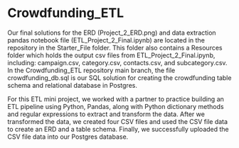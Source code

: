 # Crowdfunding_ETL

Our final solutions for the ERD (Project_2_ERD.png) and data extraction pandas notebook file (ETL_Project_2_Final.ipynb) are located in the repository in the Starter_File folder. This folder also contains a Resources folder which holds the output csv files from ETL_Project_2_Final.ipynb, including: campaign.csv, category.csv, contacts.csv, and subcategory.csv. In the Crowdfunding_ETL repository main branch, the file crowdfunding_db.sql is our SQL solution for creating the crowdfunding table schema and relational database in Postgres. 

For this ETL mini project, we worked with a partner to practice building an ETL pipeline using Python, Pandas, along with Python dictionary methods and regular expressions to extract and transform the data. After we transformed the data, we created four CSV files and used the CSV file data to create an ERD and a table schema. Finally, we successfully uploaded the CSV file data into our Postgres database.
